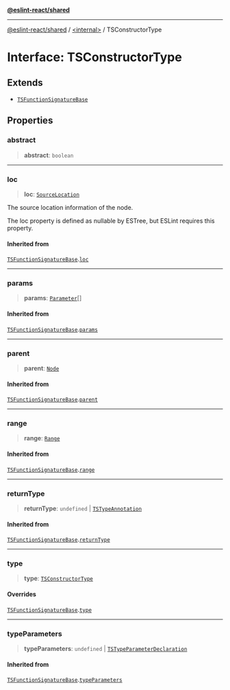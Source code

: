 [**@eslint-react/shared**](../../README.md)

***

[@eslint-react/shared](../../README.md) / [\<internal\>](../README.md) / TSConstructorType

# Interface: TSConstructorType

## Extends

- [`TSFunctionSignatureBase`](TSFunctionSignatureBase.md)

## Properties

### abstract

> **abstract**: `boolean`

***

### loc

> **loc**: [`SourceLocation`](SourceLocation.md)

The source location information of the node.

The loc property is defined as nullable by ESTree, but ESLint requires this property.

#### Inherited from

[`TSFunctionSignatureBase`](TSFunctionSignatureBase.md).[`loc`](TSFunctionSignatureBase.md#loc)

***

### params

> **params**: [`Parameter`](../type-aliases/Parameter.md)[]

#### Inherited from

[`TSFunctionSignatureBase`](TSFunctionSignatureBase.md).[`params`](TSFunctionSignatureBase.md#params)

***

### parent

> **parent**: [`Node`](../type-aliases/Node.md)

#### Inherited from

[`TSFunctionSignatureBase`](TSFunctionSignatureBase.md).[`parent`](TSFunctionSignatureBase.md#parent)

***

### range

> **range**: [`Range`](../type-aliases/Range.md)

#### Inherited from

[`TSFunctionSignatureBase`](TSFunctionSignatureBase.md).[`range`](TSFunctionSignatureBase.md#range)

***

### returnType

> **returnType**: `undefined` \| [`TSTypeAnnotation`](TSTypeAnnotation.md)

#### Inherited from

[`TSFunctionSignatureBase`](TSFunctionSignatureBase.md).[`returnType`](TSFunctionSignatureBase.md#returntype)

***

### type

> **type**: [`TSConstructorType`](../README.md#tsconstructortype)

#### Overrides

[`TSFunctionSignatureBase`](TSFunctionSignatureBase.md).[`type`](TSFunctionSignatureBase.md#type)

***

### typeParameters

> **typeParameters**: `undefined` \| [`TSTypeParameterDeclaration`](TSTypeParameterDeclaration.md)

#### Inherited from

[`TSFunctionSignatureBase`](TSFunctionSignatureBase.md).[`typeParameters`](TSFunctionSignatureBase.md#typeparameters)
